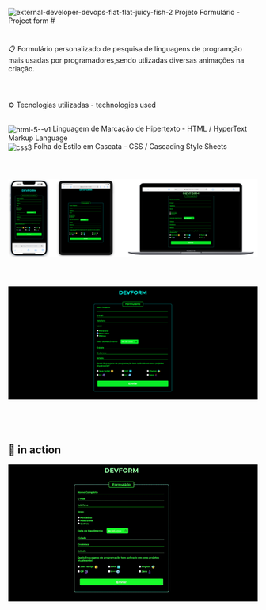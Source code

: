 <img width="45" height="45" src="https://img.icons8.com/external-flat-juicy-fish/60/external-developer-devops-flat-flat-juicy-fish-2.png" alt="external-developer-devops-flat-flat-juicy-fish-2"/> Projeto Formulário - Project form #<h1></h1>
📋️ Formulário personalizado de pesquisa de linguagens de programção mais usadas por programadores,sendo utlizadas diversas animações na criação.<h1></h1>
<br>
⚙️ Tecnologias utilizadas - technologies used 
<br>
<br>

<img align="center" width="35" height="35" src="https://img.icons8.com/color/48/html-5--v1.png" alt="html-5--v1"/> Linguagem de Marcação de Hipertexto - HTML / HyperText Markup Language <br>
<img align="center" width="35" height="35" src="https://img.icons8.com/fluency/48/css3.png" alt="css3"/> Folha de Estilo em Cascata - CSS / Cascading Style Sheets <h1></h1>
<br>
<img src="https://github.com/HallanOliveiraa/projectform/blob/main/public/project-form.png?raw=true"> <h1></h1>
<br>
<img src="https://github.com/HallanOliveiraa/projectform/blob/main/public/project-form-desktop.png?raw=true"> <h1></h1> 
<br>

## 🎥 in action

<img src="https://github.com/HallanOliveiraa/projectform/blob/main/public/project-form.gif?raw=true"> 






